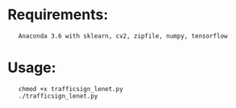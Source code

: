 # Requirements:
```
   Anaconda 3.6 with sklearn, cv2, zipfile, numpy, tensorflow
```

# Usage:
```
   chmod +x trafficsign_lenet.py
   ./trafficsign_lenet.py
```
